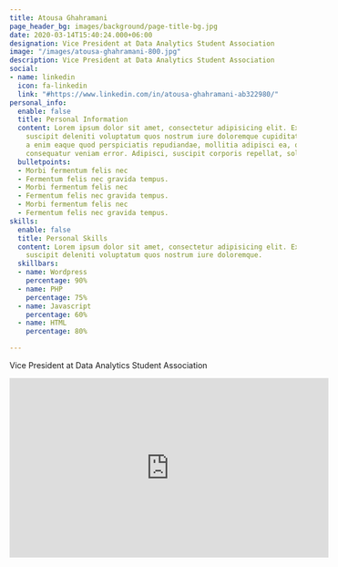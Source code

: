 ```yaml
---
title: Atousa Ghahramani
page_header_bg: images/background/page-title-bg.jpg
date: 2020-03-14T15:40:24.000+06:00
designation: Vice President at Data Analytics Student Association
image: "/images/atousa-ghahramani-800.jpg"
description: Vice President at Data Analytics Student Association
social:
- name: linkedin
  icon: fa-linkedin
  link: "#https://www.linkedin.com/in/atousa-ghahramani-ab322980/"
personal_info:
  enable: false
  title: Personal Information
  content: Lorem ipsum dolor sit amet, consectetur adipisicing elit. Excepturi explicabo
    suscipit deleniti voluptatum quos nostrum iure doloremque cupiditate voluptatem
    a enim eaque quod perspiciatis repudiandae, mollitia adipisci ea, quidem eveniet
    consequatur veniam error. Adipisci, suscipit corporis repellat, soluta vitae deserunt.
  bulletpoints:
  - Morbi fermentum felis nec
  - Fermentum felis nec gravida tempus.
  - Morbi fermentum felis nec
  - Fermentum felis nec gravida tempus.
  - Morbi fermentum felis nec
  - Fermentum felis nec gravida tempus.
skills:
  enable: false
  title: Personal Skills
  content: Lorem ipsum dolor sit amet, consectetur adipisicing elit. Excepturi explicabo
    suscipit deleniti voluptatum quos nostrum iure doloremque.
  skillbars:
  - name: Wordpress
    percentage: 90%
  - name: PHP
    percentage: 75%
  - name: Javascript
    percentage: 60%
  - name: HTML
    percentage: 80%

---
```

Vice President at Data Analytics Student Association

<iframe width="560" height="315" src="https://www.youtube.com/embed/dPZh2cvndPY" title="YouTube video player" frameborder="0" allow="accelerometer; autoplay; clipboard-write; encrypted-media; gyroscope; picture-in-picture" allowfullscreen></iframe>